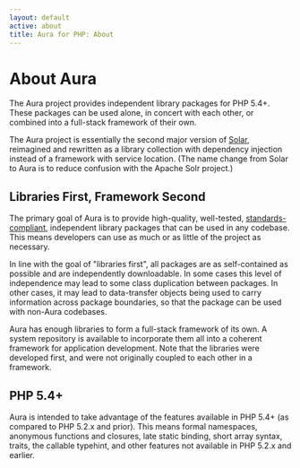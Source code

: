 ```yaml
---
layout: default
active: about
title: Aura for PHP: About
---
```


About Aura
==========

The Aura project provides independent library packages for PHP 5.4+. These
packages can be used alone, in concert with each other, or combined into a
full-stack framework of their own.

The Aura project is essentially the second major version of
[Solar](http://solarphp.com), reimagined and rewritten as a library collection
with dependency injection instead of a framework with service location. (The
name change from Solar to Aura is to reduce confusion with the Apache Solr
project.)


Libraries First, Framework Second
---------------------------------

The primary goal of Aura is to provide high-quality, well-tested,
[standards-compliant](http://php-fig.org), independent library packages that
can be used in any codebase. This means developers can use as much or as
little of the project as necessary.

In line with the goal of "libraries first", all packages are as self-contained
as possible and are independently downloadable. In some cases this level of
independence may lead to some class duplication between packages. In other
cases, it may lead to data-transfer objects being used to carry information
across package boundaries, so that the package can be used with non-Aura
codebases.

Aura has enough libraries to form a full-stack framework of its own. A system
repository is available to incorporate them all into a coherent framework for
application development. Note that the libraries were developed first, and
were not originally coupled to each other in a framework.

PHP 5.4+
--------

Aura is intended to take advantage of the features available in PHP 5.4+ (as
compared to PHP 5.2.x and prior). This means formal namespaces, anonymous
functions and closures, late static binding, short array syntax, traits, the
callable typehint, and other features not available in PHP 5.2.x and earlier.

